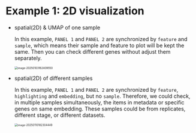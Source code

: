 # Example 1: 2D visualization

- spatial(2D) & UMAP of one sample

  In this example, `PANEL 1` and `PANEL 2` are synchronized by `feature` and `sample`, which means their sample and feature to plot will be kept the same. Then you can check different genes without adjust them separately.

  <img src="https://pic-md-1259550128.cos.ap-nanjing.myqcloud.com/image-20250103162409550.png" alt="image-20250103162409550" style="zoom:50%;" />

  

- spatial(2D) of different samples

  In this example, `PANEL 1` and `PANEL 2` are synchronized by `feature`, `highlighting` and `embedding`, but no `sample`. Therefore, we could check, in multiple samples simultaneously, the items in metadata or specific genes on same embedding. These samples could be from replicates, different stage, or different datasets.

  <img src="https://pic-md-1259550128.cos.ap-nanjing.myqcloud.com/image-20250110182304449.png" alt="image-20250110182304449" style="zoom:50%;" />

